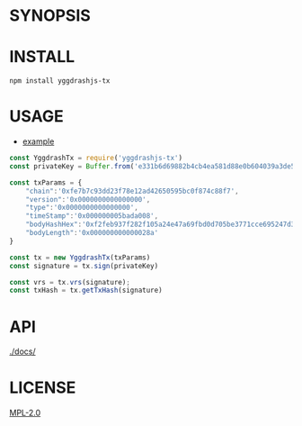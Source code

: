 # SYNOPSIS 

# INSTALL
`npm install yggdrashjs-tx`

# USAGE

  - [example]()

```javascript
const YggdrashTx = require('yggdrashjs-tx')
const privateKey = Buffer.from('e331b6d69882b4cb4ea581d88e0b604039a3de5967688d3dcffdd2270c0fd109', 'hex')

const txParams = {
    "chain":'0xfe7b7c93dd23f78e12ad42650595bc0f874c88f7',
    "version":'0x0000000000000000',
    "type":'0x0000000000000000',
    "timeStamp":'0x000000005bada008',
    "bodyHashHex":'0xf2feb937f282f105a24e47a69fbd0d705be3771cce695247d391fa5b6f8a7608',
    "bodyLength":'0x000000000000028a'
}

const tx = new YggdrashTx(txParams)
const signature = tx.sign(privateKey)

const vrs = tx.vrs(signature);
const txHash = tx.getTxHash(signature)
```

# API
[./docs/](./docs/index.md)

# LICENSE
[MPL-2.0]()
